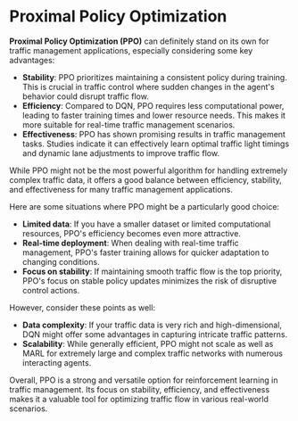 # Proximal Policy Optimization
**Proximal Policy Optimization (PPO)** can definitely stand on its own for traffic management applications, especially considering some key advantages:

- **Stability**: PPO prioritizes maintaining a consistent policy during training. This is crucial in traffic control where sudden changes in the agent's behavior could disrupt traffic flow.
- **Efficiency**: Compared to DQN, PPO requires less computational power, leading to faster training times and lower resource needs. This makes it more suitable for real-time traffic management scenarios.
- **Effectiveness**: PPO has shown promising results in traffic management tasks. Studies indicate it can effectively learn optimal traffic light timings and dynamic lane adjustments to improve traffic flow.

While PPO might not be the most powerful algorithm for handling extremely complex traffic data, it offers a good balance between efficiency, stability, and effectiveness for many traffic management applications.

Here are some situations where PPO might be a particularly good choice:

- **Limited data**: If you have a smaller dataset or limited computational resources, PPO's efficiency becomes even more attractive.
- **Real-time deployment**: When dealing with real-time traffic management, PPO's faster training allows for quicker adaptation to changing conditions.
- **Focus on stability**: If maintaining smooth traffic flow is the top priority, PPO's focus on stable policy updates minimizes the risk of disruptive control actions.

However,  consider these points as well:

- **Data complexity**: If your traffic data is very rich and high-dimensional, DQN might offer some advantages in capturing intricate traffic patterns.
- **Scalability**: While generally efficient, PPO might not scale as well as MARL for extremely large and complex traffic networks with numerous interacting agents.

Overall, PPO is a strong and versatile option for reinforcement learning in traffic management. Its focus on stability, efficiency, and effectiveness makes it a valuable tool for optimizing traffic flow in various real-world scenarios.
